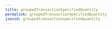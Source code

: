 ```yaml
---
title: groupedTransactionSpecifiedQuantity
permalink: groupedTransactionSpecifiedQuantity
jsonid: groupedtransactionspecifiedquantity
---
```

